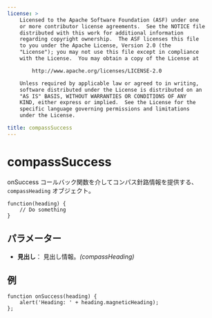 ```yaml
---
license: >
    Licensed to the Apache Software Foundation (ASF) under one
    or more contributor license agreements.  See the NOTICE file
    distributed with this work for additional information
    regarding copyright ownership.  The ASF licenses this file
    to you under the Apache License, Version 2.0 (the
    "License"); you may not use this file except in compliance
    with the License.  You may obtain a copy of the License at

        http://www.apache.org/licenses/LICENSE-2.0

    Unless required by applicable law or agreed to in writing,
    software distributed under the License is distributed on an
    "AS IS" BASIS, WITHOUT WARRANTIES OR CONDITIONS OF ANY
    KIND, either express or implied.  See the License for the
    specific language governing permissions and limitations
    under the License.

title: compassSuccess
---
```


# compassSuccess

onSuccess コールバック関数を介してコンパス針路情報を提供する、 `compassHeading` オブジェクト。

    function(heading) {
        // Do something
    }
    

## パラメーター

*   **見出し**： 見出し情報。*(compassHeading)*

## 例

    function onSuccess(heading) {
        alert('Heading: ' + heading.magneticHeading);
    };